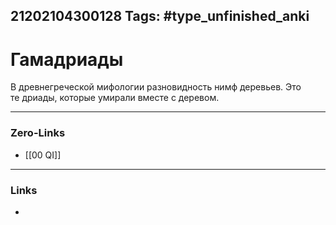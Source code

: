 21202104300128
Tags: #type_unfinished_anki 
---
# Гамадриады

  В древнегреческой мифологии разновидность нимф деревьев. Это те дриады, которые умирали вместе с деревом.

---
### Zero-Links
- [[00 QI]]
---
### Links
-